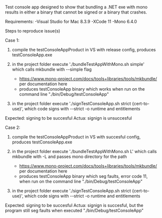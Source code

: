 Test console app designed to show that bundling a .NET exe with mono results in either a binary that cannot be signed or a binary that crashes.

Requirements:
-Visual Studio for Mac 8.3.9
-XCode 11
-Mono 6.4.0

Steps to reproduce issue(s)

Case 1:
1. compile the testConsoleAppProduct in VS with release config, produces testConsoleApp.exe
2. in the project folder execute './bundleTestAppWithMono.sh simple' which calls mkbundle with --simple flag
   - https://www.mono-project.com/docs/tools+libraries/tools/mkbundle/ per documentation here
   - produces testConsoleApp binary which works when run on the command line "./bin/Debug/testConsoleApp"

3. in the project folder execute './signTestConsoleApp.sh strict {cert-to-use}', which code signs with --strict -o runtime and entitlements

Expected: signing to be succesful
Actua: signign is unsuccesful


Case 2:
1. compile the testConsoleAppProduct in VS with succesful config, produces testConsoleApp.exe
2. in the project folder execute './bundleTestAppWithMono.sh L' which calls mkbundle with -L and passes mono directory for the path
   - https://www.mono-project.com/docs/tools+libraries/tools/mkbundle/ per documentation here
   - produces testConsoleApp binary which seg faults, error code 11, when run on the command line "./bin/Debug/testConsoleApp"

3. in the project folder execute './signTestConsoleApp.sh strict {cert-to-use}', which code signs with --strict -o runtime and entitlements

Expected: signing to be succesful
Actua: signign is succesful, but the program still seg faults when executed "./bin/Debug/testConsoleApp"

